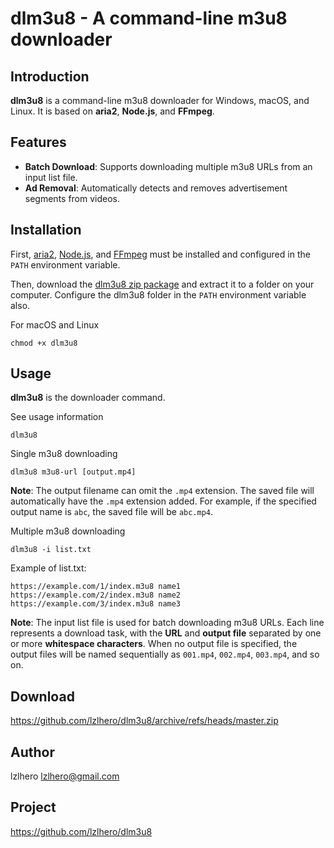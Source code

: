 # dlm3u8 - A command-line m3u8 downloader

## Introduction
**dlm3u8** is a command-line m3u8 downloader for Windows, macOS, and Linux. It is based on **aria2**, **Node.js**, and **FFmpeg**.

## Features
* **Batch Download**: Supports downloading multiple m3u8 URLs from an input list file.
* **Ad Removal**: Automatically detects and removes advertisement segments from videos.

## Installation
First, [aria2](https://aria2.github.io/), [Node.js](https://nodejs.org), and [FFmpeg](https://www.ffmpeg.org/) must be installed and configured in the `PATH` environment variable. 

Then, download the [dlm3u8 zip package](https://github.com/lzlhero/dlm3u8/archive/refs/heads/master.zip) and extract it to a folder on your computer. Configure the dlm3u8 folder in the `PATH` environment variable also. 

For macOS and Linux
```
chmod +x dlm3u8
```

## Usage
**dlm3u8** is the downloader command.

See usage information
```
dlm3u8
```

Single m3u8 downloading
```
dlm3u8 m3u8-url [output.mp4]
```
**Note**: The output filename can omit the `.mp4` extension. The saved file will automatically have the `.mp4` extension added. For example, if the specified output name is `abc`, the saved file will be `abc.mp4`.

Multiple m3u8 downloading
```
dlm3u8 -i list.txt
```
Example of list.txt:
```
https://example.com/1/index.m3u8 name1
https://example.com/2/index.m3u8 name2
https://example.com/3/index.m3u8 name3
```
**Note**: The input list file is used for batch downloading m3u8 URLs. Each line represents a download task, with the **URL** and **output file** separated by one or more **whitespace characters**. When no output file is specified, the output files will be named sequentially as `001.mp4`, `002.mp4`, `003.mp4`, and so on.

## Download
https://github.com/lzlhero/dlm3u8/archive/refs/heads/master.zip

## Author
lzlhero <lzlhero@gmail.com>

## Project
https://github.com/lzlhero/dlm3u8
